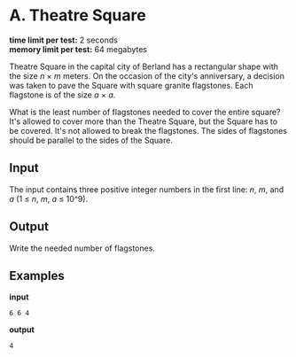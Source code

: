 # A. Theatre Square

**time limit per test:** 2 seconds  
**memory limit per test:** 64 megabytes

Theatre Square in the capital city of Berland has a rectangular shape with the size *n* × *m* meters. On the occasion of the city's anniversary, a decision was taken to pave the Square with square granite flagstones. Each flagstone is of the size *a* × *a*.

What is the least number of flagstones needed to cover the entire square? It's allowed to cover more than the Theatre Square, but the Square has to be covered. It's not allowed to break the flagstones. The sides of flagstones should be parallel to the sides of the Square.

## Input

The input contains three positive integer numbers in the first line: *n*, *m*, and *a* (1 ≤ *n*, *m*, *a* ≤ 10^9).

## Output

Write the needed number of flagstones.

## Examples

**input**  
```
6 6 4
```

**output**  
```
4
```